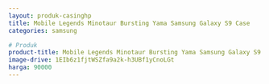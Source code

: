 ```yaml
---
layout: produk-casinghp
title: Mobile Legends Minotaur Bursting Yama Samsung Galaxy S9 Case
categories: samsung

# Produk
product-title: Mobile Legends Minotaur Bursting Yama Samsung Galaxy S9 Case
image-drive: 1EIb6z1fjtWSZfa9a2k-h3UBf1yCnoLGt
harga: 90000
---
```

